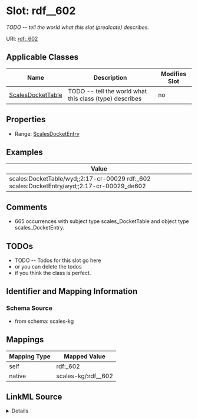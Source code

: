 

# Slot: rdf__602


_TODO -- tell the world what this slot (predicate) describes._





URI: [rdf:_602](http://www.w3.org/1999/02/22-rdf-syntax-ns#_602)



<!-- no inheritance hierarchy -->





## Applicable Classes

| Name | Description | Modifies Slot |
| --- | --- | --- |
| [ScalesDocketTable](../classes/ScalesDocketTable.md) | TODO -- tell the world what this class (type) describes |  no  |







## Properties

* Range: [ScalesDocketEntry](../classes/ScalesDocketEntry.md)






## Examples

| Value |
| --- |
| scales:DocketTable/wyd;;2:17-cr-00029 rdf:_602 scales:DocketEntry/wyd;;2:17-cr-00029_de602 |

## Comments

* 665 occurrences with subject type scales_DocketTable and object type scales_DocketEntry.

## TODOs

* TODO -- Todos for this slot go here
* or you can delete the todos
* if you think the class is perfect.

## Identifier and Mapping Information







### Schema Source


* from schema: scales-kg




## Mappings

| Mapping Type | Mapped Value |
| ---  | ---  |
| self | rdf:_602 |
| native | scales-kg/:rdf__602 |




## LinkML Source

<details>
```yaml
name: rdf__602
description: TODO -- tell the world what this slot (predicate) describes.
todos:
- TODO -- Todos for this slot go here
- or you can delete the todos
- if you think the class is perfect.
comments:
- 665 occurrences with subject type scales_DocketTable and object type scales_DocketEntry.
examples:
- value: scales:DocketTable/wyd;;2:17-cr-00029 rdf:_602 scales:DocketEntry/wyd;;2:17-cr-00029_de602
from_schema: scales-kg
rank: 1000
slot_uri: rdf:_602
alias: rdf__602
domain_of:
- scales_DocketTable
range: scales_DocketEntry

```
</details>